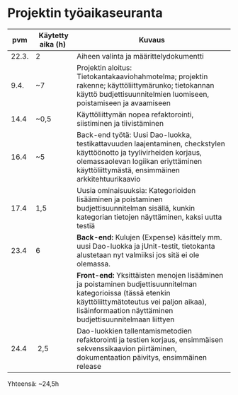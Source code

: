 # Projektin työaikaseuranta

| pvm | Käytetty aika (h) | Kuvaus
|------|-----------|------------
| 22.3.| 2         | Aiheen valinta ja määrittelydokumentti
| 9.4. | ~7        | Projektin aloitus: Tietokantakaaviohahmotelma; projektin rakenne; käyttöliittymärunko; tietokannan käyttö budjettisuunnitelmien luomiseen, poistamiseen ja avaamiseen
| 14.4 | ~0,5      | Käyttöliittymän nopea refaktorointi, siistiminen ja tiivistäminen
| 16.4 | ~5        | Back-end työtä: Uusi Dao-luokka, testikattavuuden laajentaminen, checkstylen käyttöönotto ja tyylivirheiden korjaus, olemassaolevan logiikan eriyttäminen käyttöliittymästä, ensimmäinen arkkitehtuurikaavio
| 17.4 | 1,5       | Uusia ominaisuuksia: Kategorioiden lisääminen ja poistaminen budjettisuunnitelman sisällä, kunkin kategorian tietojen näyttäminen, kaksi uutta testiä
| 23.4 | 6         | **Back-end:** Kulujen (Expense) käsittely mm. uusi Dao-luokka ja jUnit-testit, tietokanta alustetaan nyt valmiiksi jos sitä ei ole olemassa. 
|      |           |**Front-end:** Yksittäisten menojen lisääminen ja poistaminen budjettisuunnitelman kategorioissa (tässä etenkin käyttöliittymätoteutus vei paljon aikaa), lisäinformaation näyttäminen budjettisuunnitelmaan liittyen
| 24.4 | 2,5       | Dao-luokkien tallentamismetodien refaktorointi ja testien korjaus, ensimmäisen sekvenssikaavion piirtäminen, dokumentaation päivitys, ensimmäinen release

Yhteensä: ~24,5h
